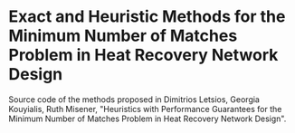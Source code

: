 # Exact and Heuristic Methods for the Minimum Number of Matches Problem in Heat Recovery Network Design

Source code of the methods proposed in Dimitrios Letsios, Georgia Kouyialis, Ruth Misener, "Heuristics with Performance Guarantees for the Minimum
Number of Matches Problem in Heat Recovery Network Design".